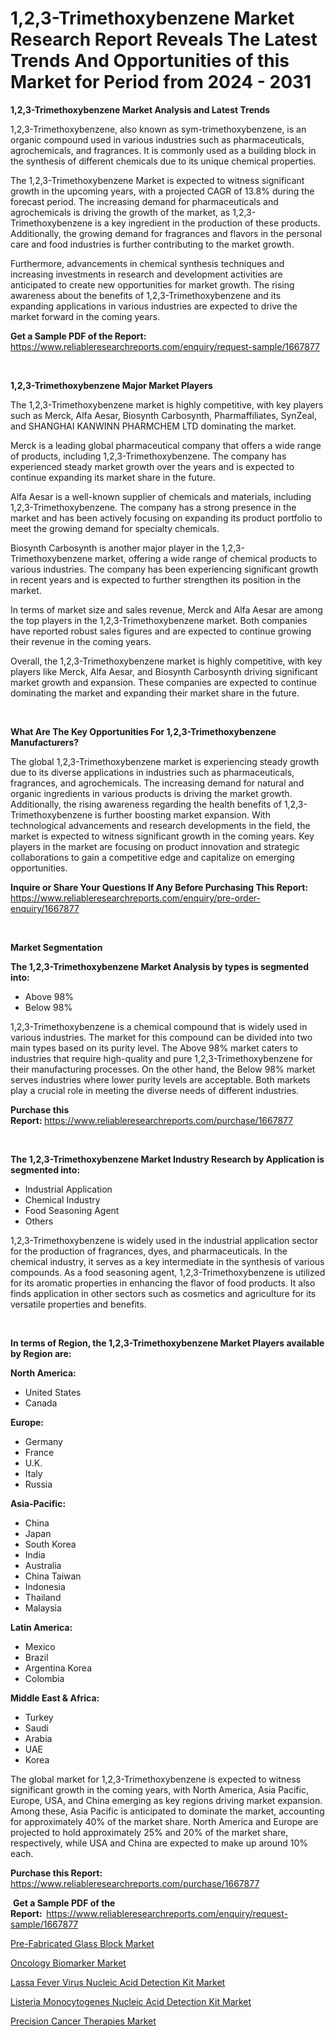 <p><h1>1,2,3-Trimethoxybenzene Market Research Report Reveals The Latest Trends And Opportunities of this Market for Period from 2024 - 2031</h1></p><p><strong>1,2,3-Trimethoxybenzene Market Analysis and Latest Trends</strong></p>
<p><p>1,2,3-Trimethoxybenzene, also known as sym-trimethoxybenzene, is an organic compound used in various industries such as pharmaceuticals, agrochemicals, and fragrances. It is commonly used as a building block in the synthesis of different chemicals due to its unique chemical properties.</p><p>The 1,2,3-Trimethoxybenzene Market is expected to witness significant growth in the upcoming years, with a projected CAGR of 13.8% during the forecast period. The increasing demand for pharmaceuticals and agrochemicals is driving the growth of the market, as 1,2,3-Trimethoxybenzene is a key ingredient in the production of these products. Additionally, the growing demand for fragrances and flavors in the personal care and food industries is further contributing to the market growth.</p><p>Furthermore, advancements in chemical synthesis techniques and increasing investments in research and development activities are anticipated to create new opportunities for market growth. The rising awareness about the benefits of 1,2,3-Trimethoxybenzene and its expanding applications in various industries are expected to drive the market forward in the coming years.</p></p>
<p><strong>Get a Sample PDF of the Report:&nbsp;</strong> <a href="https://www.reliableresearchreports.com/enquiry/request-sample/1667877">https://www.reliableresearchreports.com/enquiry/request-sample/1667877</a></p>
<p>&nbsp;</p>
<p><strong>1,2,3-Trimethoxybenzene Major Market Players</strong></p>
<p><p>The 1,2,3-Trimethoxybenzene market is highly competitive, with key players such as Merck, Alfa Aesar, Biosynth Carbosynth, Pharmaffiliates, SynZeal, and SHANGHAI KANWINN PHARMCHEM LTD dominating the market. </p><p>Merck is a leading global pharmaceutical company that offers a wide range of products, including 1,2,3-Trimethoxybenzene. The company has experienced steady market growth over the years and is expected to continue expanding its market share in the future.</p><p>Alfa Aesar is a well-known supplier of chemicals and materials, including 1,2,3-Trimethoxybenzene. The company has a strong presence in the market and has been actively focusing on expanding its product portfolio to meet the growing demand for specialty chemicals.</p><p>Biosynth Carbosynth is another major player in the 1,2,3-Trimethoxybenzene market, offering a wide range of chemical products to various industries. The company has been experiencing significant growth in recent years and is expected to further strengthen its position in the market.</p><p>In terms of market size and sales revenue, Merck and Alfa Aesar are among the top players in the 1,2,3-Trimethoxybenzene market. Both companies have reported robust sales figures and are expected to continue growing their revenue in the coming years.</p><p>Overall, the 1,2,3-Trimethoxybenzene market is highly competitive, with key players like Merck, Alfa Aesar, and Biosynth Carbosynth driving significant market growth and expansion. These companies are expected to continue dominating the market and expanding their market share in the future.</p></p>
<p>&nbsp;</p>
<p><strong>What Are The Key Opportunities For 1,2,3-Trimethoxybenzene Manufacturers?</strong></p>
<p><p>The global 1,2,3-Trimethoxybenzene market is experiencing steady growth due to its diverse applications in industries such as pharmaceuticals, fragrances, and agrochemicals. The increasing demand for natural and organic ingredients in various products is driving the market growth. Additionally, the rising awareness regarding the health benefits of 1,2,3-Trimethoxybenzene is further boosting market expansion. With technological advancements and research developments in the field, the market is expected to witness significant growth in the coming years. Key players in the market are focusing on product innovation and strategic collaborations to gain a competitive edge and capitalize on emerging opportunities.</p></p>
<p><strong>Inquire or Share Your Questions If Any Before Purchasing This Report:</strong> <a href="https://www.reliableresearchreports.com/enquiry/pre-order-enquiry/1667877">https://www.reliableresearchreports.com/enquiry/pre-order-enquiry/1667877</a></p>
<p>&nbsp;</p>
<p><strong>Market Segmentation</strong></p>
<p><strong>The 1,2,3-Trimethoxybenzene Market Analysis by types is segmented into:</strong></p>
<p><ul><li>Above 98%</li><li>Below 98%</li></ul></p>
<p><p>1,2,3-Trimethoxybenzene is a chemical compound that is widely used in various industries. The market for this compound can be divided into two main types based on its purity level. The Above 98% market caters to industries that require high-quality and pure 1,2,3-Trimethoxybenzene for their manufacturing processes. On the other hand, the Below 98% market serves industries where lower purity levels are acceptable. Both markets play a crucial role in meeting the diverse needs of different industries.</p></p>
<p><strong>Purchase this Report:&nbsp;</strong><a href="https://www.reliableresearchreports.com/purchase/1667877">https://www.reliableresearchreports.com/purchase/1667877</a></p>
<p>&nbsp;</p>
<p><strong>The 1,2,3-Trimethoxybenzene Market Industry Research by Application is segmented into:</strong></p>
<p><ul><li>Industrial Application</li><li>Chemical Industry</li><li>Food Seasoning Agent</li><li>Others</li></ul></p>
<p><p>1,2,3-Trimethoxybenzene is widely used in the industrial application sector for the production of fragrances, dyes, and pharmaceuticals. In the chemical industry, it serves as a key intermediate in the synthesis of various compounds. As a food seasoning agent, 1,2,3-Trimethoxybenzene is utilized for its aromatic properties in enhancing the flavor of food products. It also finds application in other sectors such as cosmetics and agriculture for its versatile properties and benefits.</p></p>
<p>&nbsp;</p>
<p><strong>In terms of Region, the 1,2,3-Trimethoxybenzene Market Players available by Region are:</strong></p>
<p>
    <p> <strong> North America: </strong>
        <ul>
            <li>United States</li>
            <li>Canada</li>
        </ul>
        </p> 
    <p> <strong> Europe: </strong>
        <ul>
            <li>Germany</li>
            <li>France</li>
            <li>U.K.</li>
            <li>Italy</li>
            <li>Russia</li>
        </ul>
        </p> 
    <p> <strong> Asia-Pacific: </strong>
        <ul>
            <li>China</li>
            <li>Japan</li>
            <li>South Korea</li>
            <li>India</li>
            <li>Australia</li>
            <li>China Taiwan</li>
            <li>Indonesia</li>
            <li>Thailand</li>
            <li>Malaysia</li>
        </ul>
        </p> 
    <p> <strong> Latin America: </strong>
        <ul>
            <li>Mexico</li>
            <li>Brazil</li>
            <li>Argentina Korea</li>
            <li>Colombia</li>
        </ul>
        </p> 
    <p> <strong> Middle East & Africa: </strong>
        <ul>
            <li>Turkey</li>
            <li>Saudi</li>
            <li>Arabia</li>
            <li>UAE</li>
            <li>Korea</li>
        </ul>
    </p>
    </p>
<p><p>The global market for 1,2,3-Trimethoxybenzene is expected to witness significant growth in the coming years, with North America, Asia Pacific, Europe, USA, and China emerging as key regions driving market expansion. Among these, Asia Pacific is anticipated to dominate the market, accounting for approximately 40% of the market share. North America and Europe are projected to hold approximately 25% and 20% of the market share, respectively, while USA and China are expected to make up around 10% each.</p></p>
<p><strong>Purchase this Report: </strong><a href="https://www.reliableresearchreports.com/purchase/1667877">https://www.reliableresearchreports.com/purchase/1667877</a></p>
<p>&nbsp;<strong>Get a Sample PDF of the Report:&nbsp;&nbsp;</strong><a href="https://www.reliableresearchreports.com/enquiry/request-sample/1667877">https://www.reliableresearchreports.com/enquiry/request-sample/1667877</a></p>
<p><strong></strong></p>
<p><p><a href="https://github.com/lubmix/Market-Research-Report-List-1/blob/main/pre-fabricated-glass-block-market.md">Pre-Fabricated Glass Block Market</a></p><p><a href="https://medium.com/@laurenhunter26/analyzing-oncology-biomarker-market-global-industry-perspective-and-forecast-2024-to-2031-7788004993e0">Oncology Biomarker Market</a></p><p><a href="https://issuu.com/reportprime-2/docs/lassa-fever-virus-nucleic-acid-detection-kit-marke">Lassa Fever Virus Nucleic Acid Detection Kit Market</a></p><p><a href="https://issuu.com/reportprime-2/docs/listeria-monocytogenes-nucleic-acid-detection-kit-">Listeria Monocytogenes Nucleic Acid Detection Kit Market</a></p><p><a href="https://github.com/joannagoyvaerts/Market-Research-Report-List-1/blob/main/precision-cancer-therapies-market.md">Precision Cancer Therapies Market</a></p></p>
